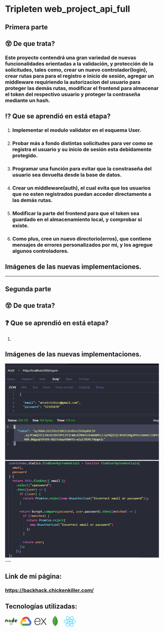 # Tripleten web_project_api_full

## Primera parte

## :astonished: De que trata?

### Este proyecto contendrá una gran variedad de nuevas funcionalidades orientadas a la validación, y protección de la solicitudes, tales como, crear un nuevo controlador(login), crear rutas para para el registro e inicio de sesión, agregar un middleware requiriendo la autorizacion del usuario para proteger las demás rutas, modificar el frontend para almacenar el token del respectivo usuario y proteger la contraseña mediante un hash.

## :interrobang: Que se aprendió en está etapa?

1. ### Implementar el modulo validator en el esquema User.

2. ### Probar más a fondo distintas solicitudes para ver como se registra el usuario y su inicio de sesión esta debidamente protegido.

3. ### Programar una función para evitar que la constraseña del usuario sea devuelta desde la base de datos.

4. ### Crear un middleware(auth), el cual evita que los usuarios que no esten registrados puedan acceder directamente a las demás rutas.

5. ### Modificar la parte del frontend para que el token sea guardado en el almacenamiento local, y comprobar si existe.

6. ### Como plus, cree un nuevo directorio(erros), que contiene mensajes de errores personalizados por mi, y los agregue algunos controladores.

## Imágenes de las nuevas implementaciones.

<!-- <img src="/images/rules.png"  border="0"   /> -->

---

## Segunda parte

## :astonished: De que trata?

###

## :question: Que se aprendió en está etapa?

1. ###

## Imágenes de las nuevas implementaciones.

<img src="/images/signin.png"  border="0"   />
<img src="/images/validatehash.png"  border="0"   />
---

## Link de mi página:

### https://backhack.chickenkiller.com/

## Tecnologías utilizadas:

<img src="https://github.com/devicons/devicon/blob/master/icons/nodejs/nodejs-original-wordmark.svg" title="Node" alt="Node" width="40" height="40"/>&nbsp;
<img src="https://github.com/devicons/devicon/blob/master/icons/googlecloud/googlecloud-original.svg" title="cloud" alt="cloud" width="40" height="40"/>&nbsp;
<img src="https://github.com/devicons/devicon/blob/master/icons/express/express-original.svg" title="Express" alt="Express" width="40" height="40"/>&nbsp;
<img src="https://github.com/devicons/devicon/blob/master/icons/mongodb/mongodb-original.svg" title="MongoDB" alt="MongoDB" width="40" height="40"/>&nbsp;
<img src="https://github.com/devicons/devicon/blob/master/icons/react/react-original.svg" title="React" alt="React" width="40" height="40"/>&nbsp;
